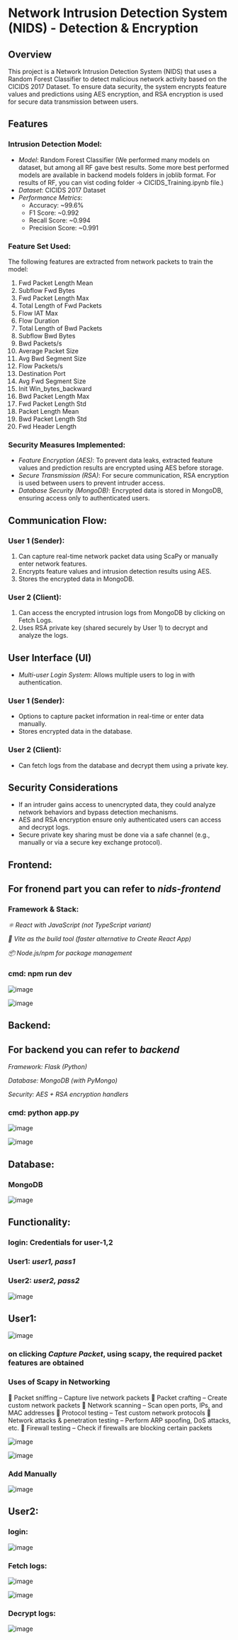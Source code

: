 # Network Intrusion Detection System (NIDS) - Detection & Encryption

## Overview  
This project is a Network Intrusion Detection System (NIDS) that uses a Random Forest Classifier to detect malicious network activity based on the CICIDS 2017 Dataset. To ensure data security, the system encrypts feature values and predictions using AES encryption, and RSA encryption is used for secure data transmission between users.

## Features

### Intrusion Detection Model:
- *Model*: Random Forest Classifier (We performed many models on dataset, but among all RF gave best results. Some more best performed models are available in backend models folders in joblib format. For results of RF, you can vist coding folder ->  CICIDS_Training.ipynb file.)
- *Dataset*: CICIDS 2017 Dataset
- *Performance Metrics*:
  - Accuracy: ~99.6%
  - F1 Score: ~0.992
  - Recall Score: ~0.994
  - Precision Score: ~0.991

### Feature Set Used:
The following features are extracted from network packets to train the model:

1. Fwd Packet Length Mean
2. Subflow Fwd Bytes
3. Fwd Packet Length Max
4. Total Length of Fwd Packets
5. Flow IAT Max
6. Flow Duration
7. Total Length of Bwd Packets
8. Subflow Bwd Bytes
9. Bwd Packets/s
10. Average Packet Size
11. Avg Bwd Segment Size
12. Flow Packets/s
13. Destination Port
14. Avg Fwd Segment Size
15. Init Win_bytes_backward
16. Bwd Packet Length Max
17. Fwd Packet Length Std
18. Packet Length Mean
19. Bwd Packet Length Std
20. Fwd Header Length

### Security Measures Implemented:
- *Feature Encryption (AES)*: To prevent data leaks, extracted feature values and prediction results are encrypted using AES before storage.
- *Secure Transmission (RSA)*: For secure communication, RSA encryption is used between users to prevent intruder access.
- *Database Security (MongoDB)*: Encrypted data is stored in MongoDB, ensuring access only to authenticated users.

## Communication Flow:

### User 1 (Sender):
1. Can capture real-time network packet data using ScaPy or manually enter network features.
2. Encrypts feature values and intrusion detection results using AES.
3. Stores the encrypted data in MongoDB.

### User 2 (Client):
1. Can access the encrypted intrusion logs from MongoDB by clicking on Fetch Logs.
2. Uses RSA private key (shared securely by User 1) to decrypt and analyze the logs.

## User Interface (UI)
- *Multi-user Login System*: Allows multiple users to log in with authentication.
  
### User 1 (Sender):
- Options to capture packet information in real-time or enter data manually.
- Stores encrypted data in the database.

### User 2 (Client):
- Can fetch logs from the database and decrypt them using a private key.

## Security Considerations
- If an intruder gains access to unencrypted data, they could analyze network behaviors and bypass detection mechanisms.
- AES and RSA encryption ensure only authenticated users can access and decrypt logs.
- Secure private key sharing must be done via a safe channel (e.g., manually or via a secure key exchange protocol).


## Frontend:
## For fronend part you can refer to *nids-frontend*
### Framework & Stack:

*⚛ React with JavaScript (not TypeScript variant)*

*🚀 Vite as the build tool (faster alternative to Create React App)*

*📦 Node.js/npm for package management*

### cmd: npm run dev

![image](https://github.com/user-attachments/assets/e27d85a2-2f1a-4b8b-9d94-086e256c44e2)

![image](https://github.com/user-attachments/assets/6fd19657-b574-4d1c-9ff7-a4c7b98e38f6)





## Backend:
## For backend you can refer to *backend*
*Framework: Flask (Python)*

*Database: MongoDB (with PyMongo)*

*Security: AES + RSA encryption handlers*

### cmd: python app.py

![image](https://github.com/user-attachments/assets/93482590-2ac2-4ae4-90c2-299b4ad77c50)

![image](https://github.com/user-attachments/assets/8ad09b06-31e7-4f2c-ac5b-aade3a46d7b0)



## Database:
### MongoDB
![image](https://github.com/user-attachments/assets/6124c07a-b5e4-49c4-ad68-13f3abbcb4d6)



## Functionality:
### login: Credentials for user-1,2
### User1: *user1, pass1*
### User2: *user2, pass2*
![image](https://github.com/user-attachments/assets/e5534bb8-94b3-4690-869f-e72559a03174)


## User1:
![image](https://github.com/user-attachments/assets/145a3e70-888f-4d48-b8eb-e9fbd01f2b8a)


### on clicking *Capture Packet*, using scapy, the required packet features are obtained
### Uses of Scapy in Networking
🔹 Packet sniffing – Capture live network packets
🔹 Packet crafting – Create custom network packets
🔹 Network scanning – Scan open ports, IPs, and MAC addresses
🔹 Protocol testing – Test custom network protocols
🔹 Network attacks & penetration testing – Perform ARP spoofing, DoS attacks, etc.
🔹 Firewall testing – Check if firewalls are blocking certain packets

![image](https://github.com/user-attachments/assets/0d87e1e0-f91b-4326-a1c9-ac2a8bd1cb0d)

![image](https://github.com/user-attachments/assets/c3dfb791-eff2-48bc-855d-fea840a902e4)



### Add Manually
![image](https://github.com/user-attachments/assets/71190c92-c1dd-4f9d-a3c6-4d7c9a5168c9)


## User2:
### login:
![image](https://github.com/user-attachments/assets/4e9e0939-63d6-4c7b-8e51-b20ad15521fe)

### Fetch logs:
![image](https://github.com/user-attachments/assets/09e5a748-41dd-4d64-b7be-c5fb6855f408)

![image](https://github.com/user-attachments/assets/aa9815ce-f675-4c57-9a8d-5baa5aa06b9d)

### Decrypt logs:
![image](https://github.com/user-attachments/assets/0e28b1a6-fc9f-4a9c-9886-a5d5693fe17d)
